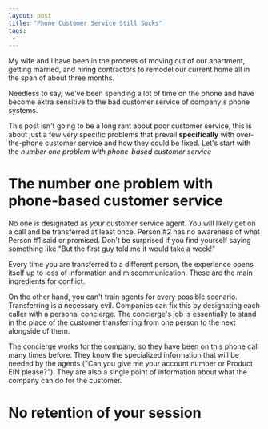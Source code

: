 ```yaml
---
layout: post
title: "Phone Customer Service Still Sucks"
tags:
 -
---
```


My wife and I have been in the process of moving out of our apartment, getting married, and hiring contractors to remodel our current home all in the span of about three months.

Needless to say, we've been spending a lot of time on the phone and have become extra sensitive to the bad customer service of company's phone systems.

This post isn't going to be a long rant about poor customer service, this is about just a few very specific problems that prevail **specifically** with over-the-phone customer service and how they could be fixed. Let's start with the *number one problem with phone-based customer service*

# The number one problem with phone-based customer service

No one is designated as *your* customer service agent. You will likely get on a call and be transferred at least once. Person #2 has no awareness of what Person #1 said or promised. Don't be surprised if you find yourself saying something like "But the first guy told me it would take a week!"

Every time you are transferred to a different person, the experience opens itself up to loss of information and miscommunication. These are the main ingredients for conflict.

On the other hand, you can't train agents for every possible scenario. Transferring is a necessary evil. Companies can fix this by designating each caller with a personal concierge. The concierge's job is essentially to stand in the place of the customer transferring from one person to the next alongside of them.

The concierge works for the company, so they have been on this phone call many times before. They know the specialized information that will be needed by the agents ("Can you give me your account number or Product EIN please?"). They are also a single point of information about what the company can do for the customer.

# No retention of your session
